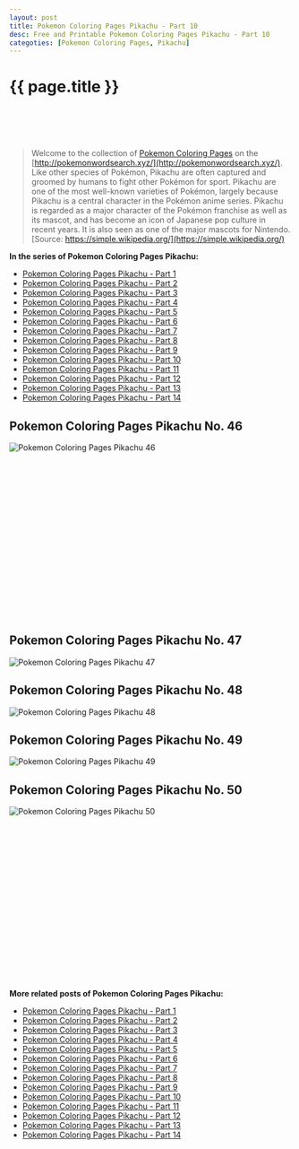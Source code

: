 ```yaml
---
layout: post
title: Pokemon Coloring Pages Pikachu - Part 10
desc: Free and Printable Pokemon Coloring Pages Pikachu - Part 10
categoties: [Pokemon Coloring Pages, Pikachu]
---
```

{{ page.title }}
================
<script async src="//pagead2.googlesyndication.com/pagead/js/adsbygoogle.js"></script><!-- UnderTitleAds --> <ins class="adsbygoogle" style="display:inline-block;width:468px;height:60px" data-ad-client="ca-pub-6753140515841889" data-ad-slot="4010138290"></ins><script> (adsbygoogle = window.adsbygoogle || []).push({}); </script>

> Welcome to the collection of [Pokemon Coloring Pages](http://pokemonwordsearch.xyz/) on the [http://pokemonwordsearch.xyz/](http://pokemonwordsearch.xyz/). Like other species of Pokémon, Pikachu are often captured and groomed by humans to fight other Pokémon for sport. Pikachu are one of the most well-known varieties of Pokémon, largely because Pikachu is a central character in the Pokémon anime series. Pikachu is regarded as a major character of the Pokémon franchise as well as its mascot, and has become an icon of Japanese pop culture in recent years. It is also seen as one of the major mascots for Nintendo. [Source: https://simple.wikipedia.org/](https://simple.wikipedia.org/)

**In the series of Pokemon Coloring Pages Pikachu:**

* [Pokemon Coloring Pages Pikachu - Part 1](http://pokemonwordsearch.xyz/2018/04/26/Pokemon-Coloring-Pages-Pikachu-part-1.html)
* [Pokemon Coloring Pages Pikachu - Part 2](http://pokemonwordsearch.xyz/2018/04/26/Pokemon-Coloring-Pages-Pikachu-part-2.html)
* [Pokemon Coloring Pages Pikachu - Part 3](http://pokemonwordsearch.xyz/2018/04/26/Pokemon-Coloring-Pages-Pikachu-part-3.html)
* [Pokemon Coloring Pages Pikachu - Part 4](http://pokemonwordsearch.xyz/2018/04/26/Pokemon-Coloring-Pages-Pikachu-part-4.html)
* [Pokemon Coloring Pages Pikachu - Part 5](http://pokemonwordsearch.xyz/2018/04/26/Pokemon-Coloring-Pages-Pikachu-part-5.html)
* [Pokemon Coloring Pages Pikachu - Part 6](http://pokemonwordsearch.xyz/2018/04/26/Pokemon-Coloring-Pages-Pikachu-part-6.html)
* [Pokemon Coloring Pages Pikachu - Part 7](http://pokemonwordsearch.xyz/2018/04/26/Pokemon-Coloring-Pages-Pikachu-part-7.html)
* [Pokemon Coloring Pages Pikachu - Part 8](http://pokemonwordsearch.xyz/2018/04/26/Pokemon-Coloring-Pages-Pikachu-part-8.html)
* [Pokemon Coloring Pages Pikachu - Part 9](http://pokemonwordsearch.xyz/2018/04/26/Pokemon-Coloring-Pages-Pikachu-part-9.html)
* [Pokemon Coloring Pages Pikachu - Part 10](http://pokemonwordsearch.xyz/2018/04/26/Pokemon-Coloring-Pages-Pikachu-part-10.html)
* [Pokemon Coloring Pages Pikachu - Part 11](http://pokemonwordsearch.xyz/2018/04/26/Pokemon-Coloring-Pages-Pikachu-part-11.html)
* [Pokemon Coloring Pages Pikachu - Part 12](http://pokemonwordsearch.xyz/2018/04/26/Pokemon-Coloring-Pages-Pikachu-part-12.html)
* [Pokemon Coloring Pages Pikachu - Part 13](http://pokemonwordsearch.xyz/2018/04/26/Pokemon-Coloring-Pages-Pikachu-part-13.html)
* [Pokemon Coloring Pages Pikachu - Part 14](http://pokemonwordsearch.xyz/2018/04/26/Pokemon-Coloring-Pages-Pikachu-part-14.html)

## Pokemon Coloring Pages Pikachu No. 46
![Pokemon Coloring Pages Pikachu 46](http://pokemonwordsearch.xyz/images/Pokemon-Coloring-Pages-Pikachu%20(46).jpg "Pokemon Coloring Pages Pikachu 46")

<script async src="//pagead2.googlesyndication.com/pagead/js/adsbygoogle.js"></script><!-- Texxtonly --><ins class="adsbygoogle" style="display:inline-block;width:336px;height:280px" data-ad-client="ca-pub-6753140515841889" data-ad-slot="3207852233"></ins><script>(adsbygoogle = window.adsbygoogle || []).push({}); </script>

## Pokemon Coloring Pages Pikachu No. 47
![Pokemon Coloring Pages Pikachu 47](http://pokemonwordsearch.xyz/images/Pokemon-Coloring-Pages-Pikachu%20(47).jpg "Pokemon Coloring Pages Pikachu 47")

## Pokemon Coloring Pages Pikachu No. 48
![Pokemon Coloring Pages Pikachu 48](http://pokemonwordsearch.xyz/images/Pokemon-Coloring-Pages-Pikachu%20(48).jpg "Pokemon Coloring Pages Pikachu 48")

## Pokemon Coloring Pages Pikachu No. 49
![Pokemon Coloring Pages Pikachu 49](http://pokemonwordsearch.xyz/images/Pokemon-Coloring-Pages-Pikachu%20(49).jpg "Pokemon Coloring Pages Pikachu 49")

## Pokemon Coloring Pages Pikachu No. 50
![Pokemon Coloring Pages Pikachu 50](http://pokemonwordsearch.xyz/images/Pokemon-Coloring-Pages-Pikachu%20(50).jpg "Pokemon Coloring Pages Pikachu 50")

<script async src="//pagead2.googlesyndication.com/pagead/js/adsbygoogle.js"></script><!-- Texxtonly --><ins class="adsbygoogle" style="display:inline-block;width:336px;height:280px" data-ad-client="ca-pub-6753140515841889" data-ad-slot="3207852233"></ins><script>(adsbygoogle = window.adsbygoogle || []).push({}); </script>

**More related posts of Pokemon Coloring Pages Pikachu:**

* [Pokemon Coloring Pages Pikachu - Part 1](http://pokemonwordsearch.xyz/2018/04/26/Pokemon-Coloring-Pages-Pikachu-part-1.html)
* [Pokemon Coloring Pages Pikachu - Part 2](http://pokemonwordsearch.xyz/2018/04/26/Pokemon-Coloring-Pages-Pikachu-part-2.html)
* [Pokemon Coloring Pages Pikachu - Part 3](http://pokemonwordsearch.xyz/2018/04/26/Pokemon-Coloring-Pages-Pikachu-part-3.html)
* [Pokemon Coloring Pages Pikachu - Part 4](http://pokemonwordsearch.xyz/2018/04/26/Pokemon-Coloring-Pages-Pikachu-part-4.html)
* [Pokemon Coloring Pages Pikachu - Part 5](http://pokemonwordsearch.xyz/2018/04/26/Pokemon-Coloring-Pages-Pikachu-part-5.html)
* [Pokemon Coloring Pages Pikachu - Part 6](http://pokemonwordsearch.xyz/2018/04/26/Pokemon-Coloring-Pages-Pikachu-part-6.html)
* [Pokemon Coloring Pages Pikachu - Part 7](http://pokemonwordsearch.xyz/2018/04/26/Pokemon-Coloring-Pages-Pikachu-part-7.html)
* [Pokemon Coloring Pages Pikachu - Part 8](http://pokemonwordsearch.xyz/2018/04/26/Pokemon-Coloring-Pages-Pikachu-part-8.html)
* [Pokemon Coloring Pages Pikachu - Part 9](http://pokemonwordsearch.xyz/2018/04/26/Pokemon-Coloring-Pages-Pikachu-part-9.html)
* [Pokemon Coloring Pages Pikachu - Part 10](http://pokemonwordsearch.xyz/2018/04/26/Pokemon-Coloring-Pages-Pikachu-part-10.html)
* [Pokemon Coloring Pages Pikachu - Part 11](http://pokemonwordsearch.xyz/2018/04/26/Pokemon-Coloring-Pages-Pikachu-part-11.html)
* [Pokemon Coloring Pages Pikachu - Part 12](http://pokemonwordsearch.xyz/2018/04/26/Pokemon-Coloring-Pages-Pikachu-part-12.html)
* [Pokemon Coloring Pages Pikachu - Part 13](http://pokemonwordsearch.xyz/2018/04/26/Pokemon-Coloring-Pages-Pikachu-part-13.html)
* [Pokemon Coloring Pages Pikachu - Part 14](http://pokemonwordsearch.xyz/2018/04/26/Pokemon-Coloring-Pages-Pikachu-part-14.html)

